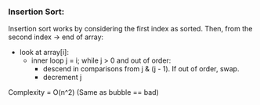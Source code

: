 ### Insertion Sort:

Insertion sort works by considering the first index as sorted. Then, from the second index -> end of array:

+ look at array[i]:
	+ inner loop j = i; while j > 0 and out of order:
		+ descend in comparisons from j & (j - 1). If out of order, swap.
		+ decrement j

Complexity = O(n^2) (Same as bubble == bad)
